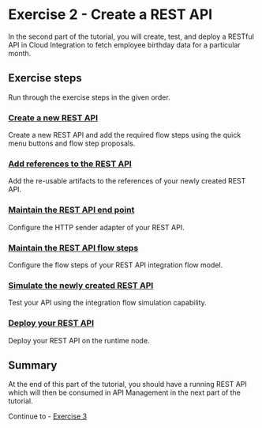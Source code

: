 # Exercise 2 - Create a REST API

In the second part of the tutorial, you will create, test, and deploy a RESTful API in Cloud Integration to fetch employee birthday data for a particular month.

## Exercise steps

Run through the exercise steps in the given order.

### [Create a new REST API](/exercises/ex2/ex21)
Create a new REST API and add the required flow steps using the quick menu buttons and flow step proposals.

### [Add references to the REST API](/exercises/ex2/ex22)
Add the re-usable artifacts to the references of your newly created REST API.

### [Maintain the REST API end point](/exercises/ex2/ex23)
Configure the HTTP sender adapter of your REST API.

### [Maintain the REST API flow steps](/exercises/ex2/ex24)
Configure the flow steps of your REST API integration flow model.

### [Simulate the newly created REST API](/exercises/ex2/ex25)
Test your API using the integration flow simulation capability.

### [Deploy your REST API](/exercises/ex2/ex26)
Deploy your REST API on the runtime node.

## Summary

At the end of this part of the tutorial, you should have a running REST API which will then be consumed in API Management in the next part of the tutorial.

Continue to - [Exercise 3](/exercises/ex3)
